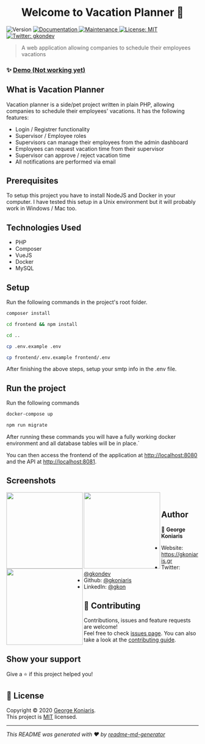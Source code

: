 <h1 align="center">Welcome to Vacation Planner 👋</h1>
<p>
  <img alt="Version" src="https://img.shields.io/badge/version-1.0.0-blue.svg?cacheSeconds=2592000" />
  <a href="https://github.com/gkoniaris/vacation-planner#readme" target="_blank">
    <img alt="Documentation" src="https://img.shields.io/badge/documentation-yes-brightgreen.svg" />
  </a>
  <a href="https://github.com/gkoniaris/vacation-planner/graphs/commit-activity" target="_blank">
    <img alt="Maintenance" src="https://img.shields.io/badge/Maintained%3F-yes-green.svg" />
  </a>
  <a href="#" target="_blank">
    <img alt="License: MIT" src="https://img.shields.io/badge/License-MIT-yellow.svg" />
  </a>
  <a href="https://twitter.com/gkondev" target="_blank">
    <img alt="Twitter: gkondev" src="https://img.shields.io/twitter/follow/gkondev.svg?style=social" />
  </a>
</p>

> A web application allowing companies to schedule their employees vacations

### ✨ [Demo (Not working yet)](https://gkoniaris.gr/vacation-planner)

## What is Vacation Planner

Vacation planner is a side/pet project written in plain PHP, allowing companies to schedule their employees' vacations. It has the following features:

- Login / Registrer functionality
- Supervisor / Employee roles
- Supervisors can manage their employees from the admin dashboard
- Employees can request vacation time from their supervisor
- Supervisor can approve / reject vacation time
- All notifications are performed via email

## Prerequisites

To setup this project you have to install NodeJS and Docker in your computer. I have tested this setup in a Unix environment but it will probably work in Windows / Mac too.

## Technologies Used

- PHP
- Composer
- VueJS
- Docker
- MySQL

## Setup

Run the following commands in the project's root folder.

```sh
composer install

cd frontend && npm install

cd ..

cp .env.example .env

cp frontend/.env.example frontend/.env
```

After finishing the above steps, setup your smtp info in the .env file.

## Run the project

Run the following commands

```sh
docker-compose up

npm run migrate
```

After running these commands you will have a fully working docker environment and all database tables will be in place.`

You can then access the frontend of the application at [http://localhost:8080](http://localhost:8080/) and the API at [http://localhost:8081](http://localhost:8081).

## Screenshots

<p>
  <a href="https://github.com/gkoniaris/vacations-planner/blob/master/screenshots/screenshot%201.PNG"><img src="https://github.com/gkoniaris/vacations-planner/blob/master/screenshots/screenshot%201.PNG" align="left" height="auto" width="200" ></a>

  <a href="https://github.com/gkoniaris/vacations-planner/blob/master/screenshots/screenshot%202.PNG"><img src="https://github.com/gkoniaris/vacations-planner/blob/master/screenshots/screenshot%202.PNG" align="left" height="auto" width="200" ></a>

  <a href="https://github.com/gkoniaris/vacations-planner/blob/master/screenshots/screenshot%203.PNG"><img src="https://github.com/gkoniaris/vacations-planner/blob/master/screenshots/screenshot%203.PNG" align="left" height="auto" width="200" ></a>
</p>
<br>

## Author

👤 **George Koniaris**

* Website: https://gkoniaris.gr
* Twitter: [@gkondev](https://twitter.com/gkondev)
* Github: [@gkoniaris](https://github.com/gkoniaris)
* LinkedIn: [@gkon](https://linkedin.com/in/gkon)

## 🤝 Contributing

Contributions, issues and feature requests are welcome!<br />Feel free to check [issues page](https://github.com/gkoniaris/vacation-planner/issues). You can also take a look at the [contributing guide](https://github.com/gkoniaris/vacation-planner/blob/master/CONTRIBUTING.md).

## Show your support

Give a ⭐️ if this project helped you!

## 📝 License

Copyright © 2020 [George Koniaris](https://github.com/gkoniaris).<br />
This project is [MIT](https://github.com/gkoniaris/vacation-planner/blob/master/LICENSE) licensed.

***
_This README was generated with ❤️ by [readme-md-generator](https://github.com/kefranabg/readme-md-generator)_